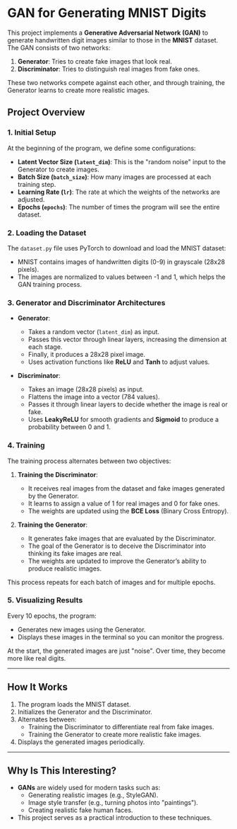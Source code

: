 # GAN for Generating MNIST Digits

This project implements a **Generative Adversarial Network (GAN)** to generate handwritten digit images similar to those in the **MNIST** dataset. The GAN consists of two networks:
1. **Generator**: Tries to create fake images that look real.
2. **Discriminator**: Tries to distinguish real images from fake ones.

These two networks compete against each other, and through training, the Generator learns to create more realistic images.

## Project Overview

### 1. **Initial Setup**
At the beginning of the program, we define some configurations:
- **Latent Vector Size (`latent_dim`)**: This is the "random noise" input to the Generator to create images.
- **Batch Size (`batch_size`)**: How many images are processed at each training step.
- **Learning Rate (`lr`)**: The rate at which the weights of the networks are adjusted.
- **Epochs (`epochs`)**: The number of times the program will see the entire dataset.

### 2. **Loading the Dataset**
The `dataset.py` file uses PyTorch to download and load the MNIST dataset:
- MNIST contains images of handwritten digits (0-9) in grayscale (28x28 pixels).
- The images are normalized to values between -1 and 1, which helps the GAN training process.

### 3. **Generator and Discriminator Architectures**
- **Generator**:
  - Takes a random vector (`latent_dim`) as input.
  - Passes this vector through linear layers, increasing the dimension at each stage.
  - Finally, it produces a 28x28 pixel image.
  - Uses activation functions like **ReLU** and **Tanh** to adjust values.

- **Discriminator**:
  - Takes an image (28x28 pixels) as input.
  - Flattens the image into a vector (784 values).
  - Passes it through linear layers to decide whether the image is real or fake.
  - Uses **LeakyReLU** for smooth gradients and **Sigmoid** to produce a probability between 0 and 1.

### 4. **Training**
The training process alternates between two objectives:
1. **Training the Discriminator**:
   - It receives real images from the dataset and fake images generated by the Generator.
   - It learns to assign a value of 1 for real images and 0 for fake ones.
   - The weights are updated using the **BCE Loss** (Binary Cross Entropy).

2. **Training the Generator**:
   - It generates fake images that are evaluated by the Discriminator.
   - The goal of the Generator is to deceive the Discriminator into thinking its fake images are real.
   - The weights are updated to improve the Generator’s ability to produce realistic images.

This process repeats for each batch of images and for multiple epochs.

### 5. **Visualizing Results**
Every 10 epochs, the program:
- Generates new images using the Generator.
- Displays these images in the terminal so you can monitor the progress.

At the start, the generated images are just "noise". Over time, they become more like real digits.

---

## How It Works

1. The program loads the MNIST dataset.
2. Initializes the Generator and the Discriminator.
3. Alternates between:
   - Training the Discriminator to differentiate real from fake images.
   - Training the Generator to create more realistic fake images.
4. Displays the generated images periodically.

---

## Why Is This Interesting?
- **GANs** are widely used for modern tasks such as:
  - Generating realistic images (e.g., StyleGAN).
  - Image style transfer (e.g., turning photos into "paintings").
  - Creating realistic fake human faces.
- This project serves as a practical introduction to these techniques.
  
